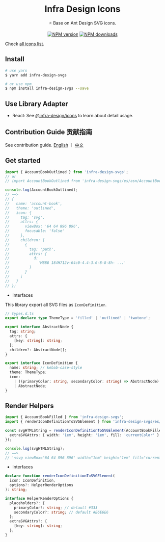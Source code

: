 <h1 align="center">
Infra Design Icons
</h1>

<p align="center">
⭐ Base on Ant Design SVG icons.
</p>

<div align="center">

[![NPM version](https://img.shields.io/npm/v/@ant-design/icons-svg.svg?style=flat)](https://npmjs.org/package/@ant-design/icons-svg)
[![NPM downloads](http://img.shields.io/npm/dm/@ant-design/icons-svg.svg?style=flat)](https://npmjs.org/package/@ant-design/icons-svg)

</div>

Check [all icons list](https://github.com/ant-design/ant-design-icons/issues/227).

## Install

```bash
# use yarn
$ yarn add infra-design-svgs

# or use npm
$ npm install infra-design-svgs --save
```

## Use Library Adapter

- React: See [@infra-design/icons](../icons-react) to learn about detail usage.

## Contribution Guide 贡献指南

See contribution guide. [English](./docs/ContributionGuide.md) ｜ [中文](./docs/ContributionGuide.zh-CN.md)

## Get started

```ts
import { AccountBookOutlined } from 'infra-design-svgs';
// or
// import AccountBookOutlined from 'infra-design-svgs/es/asn/AccountBookOutlined';

console.log(AccountBookOutlined);
// ==>
// {
//   name: 'account-book',
//   theme: 'outlined',
//   icon: {
//     tag: 'svg',
//     attrs: {
//       viewBox: '64 64 896 896',
//       focusable: 'false'
//     },
//     children: [
//       {
//         tag: 'path',
//         attrs: {
//           d:
//             'M880 184H712v-64c0-4.4-3.6-8-8-8h- ...'
//         }
//       }
//     ]
//   }
// };
```

- Interfaces

This library export all SVG files as `IconDefinition`.

```ts
// types.d.ts
export declare type ThemeType = 'filled' | 'outlined' | 'twotone';

export interface AbstractNode {
  tag: string;
  attrs: {
    [key: string]: string;
  };
  children?: AbstractNode[];
}

export interface IconDefinition {
  name: string; // kebab-case-style
  theme: ThemeType;
  icon:
    | ((primaryColor: string, secondaryColor: string) => AbstractNode)
    | AbstractNode;
}
```

## Render Helpers

```ts
import { AccountBookFilled } from 'infra-design-svgs';
import { renderIconDefinitionToSVGElement } from 'infra-design-svgs/es/helpers';

const svgHTMLString = renderIconDefinitionToSVGElement(AccountBookFilled, {
  extraSVGAttrs: { width: '1em', height: '1em', fill: 'currentColor' }
});

console.log(svgHTMLString);
// ==>
// '<svg viewBox="64 64 896 896" width="1em" height="1em" fill="currentColor"><path d="M880 184H712v-64c0-4.4-3.6-8-8-8h-56c-4.4 0-8 3.6-8 8v64H384v-64c0-4.4-3.6-8-8-8h-56c-4.4 0-8 3.6-8 8v64H144c-17.7 0-32 14.3-32 32v664c0 17.7 14.3 32 32 32h736c17.7 0 32-14.3 32-32V216c0-17.7-14.3-32-32-32zM648.3 426.8l-87.7 161.1h45.7c5.5 0 10 4.5 10 10v21.3c0 5.5-4.5 10-10 10h-63.4v29.7h63.4c5.5 0 10 4.5 10 10v21.3c0 5.5-4.5 10-10 10h-63.4V752c0 5.5-4.5 10-10 10h-41.3c-5.5 0-10-4.5-10-10v-51.8h-63.1c-5.5 0-10-4.5-10-10v-21.3c0-5.5 4.5-10 10-10h63.1v-29.7h-63.1c-5.5 0-10-4.5-10-10v-21.3c0-5.5 4.5-10 10-10h45.2l-88-161.1c-2.6-4.8-.9-10.9 4-13.6 1.5-.8 3.1-1.2 4.8-1.2h46c3.8 0 7.2 2.1 8.9 5.5l72.9 144.3 73.2-144.3a10 10 0 0 1 8.9-5.5h45c5.5 0 10 4.5 10 10 .1 1.7-.3 3.3-1.1 4.8z" /></svg>'
```

- Interfaces

```ts
declare function renderIconDefinitionToSVGElement(
  icon: IconDefinition,
  options?: HelperRenderOptions
): string;

interface HelperRenderOptions {
  placeholders?: {
    primaryColor?: string; // default #333
    secondaryColor?: string; // default #E6E6E6
  };
  extraSVGAttrs?: {
    [key: string]: string;
  };
}
```
